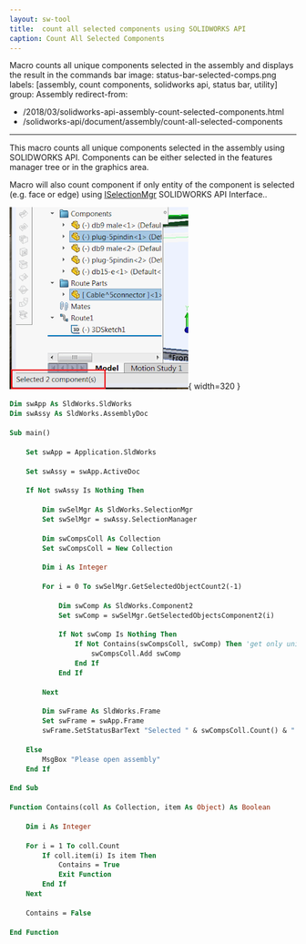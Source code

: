 ```yaml
---
layout: sw-tool
title:  count all selected components using SOLIDWORKS API
caption: Count All Selected Components
---
```

 Macro counts all unique components selected in the assembly and displays the result in the commands bar
image: status-bar-selected-comps.png
labels: [assembly, count components, solidworks api, status bar, utility]
group: Assembly
redirect-from:
  - /2018/03/solidworks-api-assembly-count-selected-components.html
  - /solidworks-api/document/assembly/count-all-selected-components
---
This macro counts all unique components selected in the assembly using SOLIDWORKS API. Components can be either selected in the features manager tree or in the graphics area.

Macro will also count component if only entity of the component is selected (e.g. face or edge) using [ISelectionMgr](https://help.solidworks.com/2018/english/api/sldworksapi/SolidWorks.Interop.sldworks~SolidWorks.Interop.sldworks.ISelectionMgr.html) SOLIDWORKS API Interface..

![Quantity of selected components displayed in the status bar](status-bar-selected-comps.png){ width=320 }

~~~ vb
Dim swApp As SldWorks.SldWorks
Dim swAssy As SldWorks.AssemblyDoc

Sub main()

    Set swApp = Application.SldWorks
    
    Set swAssy = swApp.ActiveDoc
    
    If Not swAssy Is Nothing Then
            
        Dim swSelMgr As SldWorks.SelectionMgr
        Set swSelMgr = swAssy.SelectionManager
        
        Dim swCompsColl As Collection
        Set swCompsColl = New Collection
        
        Dim i As Integer
        
        For i = 0 To swSelMgr.GetSelectedObjectCount2(-1)
            
            Dim swComp As SldWorks.Component2
            Set swComp = swSelMgr.GetSelectedObjectsComponent2(i)
            
            If Not swComp Is Nothing Then
                If Not Contains(swCompsColl, swComp) Then 'get only unique components
                    swCompsColl.Add swComp
                End If
            End If
            
        Next
        
        Dim swFrame As SldWorks.Frame
        Set swFrame = swApp.Frame
        swFrame.SetStatusBarText "Selected " & swCompsColl.Count() & " component(s)"
    
    Else
        MsgBox "Please open assembly"
    End If
    
End Sub

Function Contains(coll As Collection, item As Object) As Boolean
    
    Dim i As Integer
    
    For i = 1 To coll.Count
        If coll.item(i) Is item Then
            Contains = True
            Exit Function
        End If
    Next
    
    Contains = False
    
End Function

~~~


